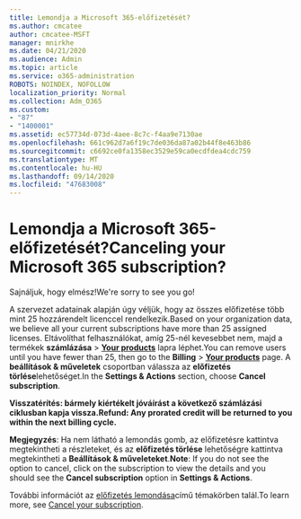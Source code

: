 ```yaml
---
title: Lemondja a Microsoft 365-előfizetését?
ms.author: cmcatee
author: cmcatee-MSFT
manager: mnirkhe
ms.date: 04/21/2020
ms.audience: Admin
ms.topic: article
ms.service: o365-administration
ROBOTS: NOINDEX, NOFOLLOW
localization_priority: Normal
ms.collection: Adm_O365
ms.custom:
- "87"
- "1400001"
ms.assetid: ec57734d-073d-4aee-8c7c-f4aa9e7130ae
ms.openlocfilehash: 661c962d7a6f19c7de036da87a02b44f8e463b86
ms.sourcegitcommit: c6692ce0fa1358ec3529e59ca0ecdfdea4cdc759
ms.translationtype: MT
ms.contentlocale: hu-HU
ms.lasthandoff: 09/14/2020
ms.locfileid: "47683008"
---
```

# <a name="canceling-your-microsoft-365-subscription"></a><span data-ttu-id="379a5-102">Lemondja a Microsoft 365-előfizetését?</span><span class="sxs-lookup"><span data-stu-id="379a5-102">Canceling your Microsoft 365 subscription?</span></span>

<span data-ttu-id="379a5-103">Sajnáljuk, hogy elmész!</span><span class="sxs-lookup"><span data-stu-id="379a5-103">We're sorry to see you go!</span></span>
  
<span data-ttu-id="379a5-104">A szervezet adatainak alapján úgy véljük, hogy az összes előfizetése több mint 25 hozzárendelt licenccel rendelkezik.</span><span class="sxs-lookup"><span data-stu-id="379a5-104">Based on your organization data, we believe all your current subscriptions have more than 25 assigned licenses.</span></span> <span data-ttu-id="379a5-105">Eltávolíthat felhasználókat, amíg 25-nél kevesebbet nem, majd a termékek **számlázása** \> **[Your products](https://go.microsoft.com/fwlink/p/?linkid=842054)** lapra léphet.</span><span class="sxs-lookup"><span data-stu-id="379a5-105">You can remove users until you have fewer than 25, then go to the **Billing** \> **[Your products](https://go.microsoft.com/fwlink/p/?linkid=842054)** page.</span></span> <span data-ttu-id="379a5-106">A **beállítások & műveletek** csoportban válassza az **előfizetés törlése**lehetőséget.</span><span class="sxs-lookup"><span data-stu-id="379a5-106">In the **Settings & Actions** section, choose **Cancel subscription**.</span></span>
 
<span data-ttu-id="379a5-107">**Visszatérítés: bármely kiértékelt jóváírást a következő számlázási ciklusban kapja vissza.**</span><span class="sxs-lookup"><span data-stu-id="379a5-107">**Refund: Any prorated credit will be returned to you within the next billing cycle.**</span></span> 

<span data-ttu-id="379a5-108">**Megjegyzés**: Ha nem látható a lemondás gomb, az előfizetésre kattintva megtekintheti a részleteket, és az **előfizetés törlése** lehetőségre kattintva megtekintheti a **Beállítások & műveleteket**.</span><span class="sxs-lookup"><span data-stu-id="379a5-108">**Note**: If you do not see the option to cancel, click on the subscription to view the details and you should see the **Cancel subscription** option in **Settings & Actions**.</span></span> 

<span data-ttu-id="379a5-109">További információt az [előfizetés lemondása](https://docs.microsoft.com/microsoft-365/commerce/subscriptions/cancel-your-subscription)című témakörben talál.</span><span class="sxs-lookup"><span data-stu-id="379a5-109">To learn more, see [Cancel your subscription](https://docs.microsoft.com/microsoft-365/commerce/subscriptions/cancel-your-subscription).</span></span>
